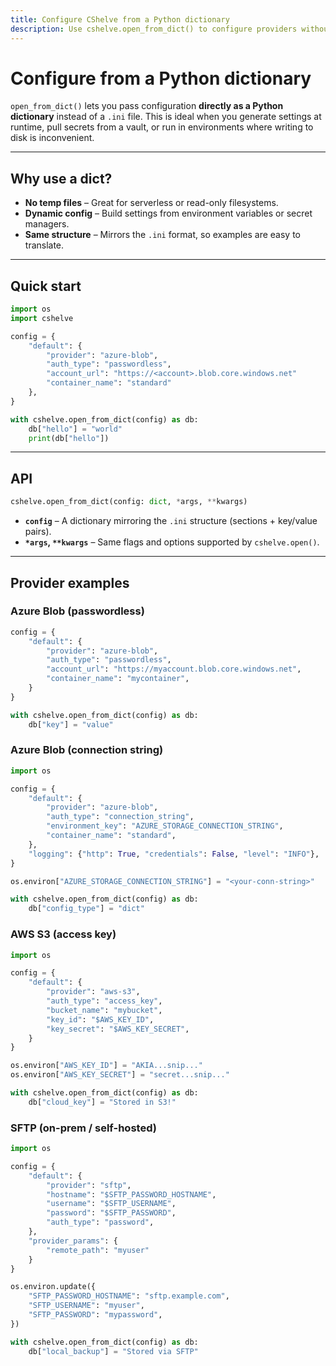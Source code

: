 ```yaml
---
title: Configure CShelve from a Python dictionary
description: Use cshelve.open_from_dict() to configure providers without .ini files—perfect for serverless, CI/CD, or dynamic configs.
---
```


# Configure from a Python dictionary

`open_from_dict()` lets you pass configuration **directly as a Python dictionary** instead of a `.ini` file.
This is ideal when you generate settings at runtime, pull secrets from a vault, or run in environments where writing to disk is inconvenient.

---

## Why use a dict?

- **No temp files** – Great for serverless or read-only filesystems.
- **Dynamic config** – Build settings from environment variables or secret managers.
- **Same structure** – Mirrors the `.ini` format, so examples are easy to translate.

---

## Quick start

```python
import os
import cshelve

config = {
    "default": {
        "provider": "azure-blob",
        "auth_type": "passwordless",
        "account_url": "https://<account>.blob.core.windows.net"
        "container_name": "standard"
    },
}

with cshelve.open_from_dict(config) as db:
    db["hello"] = "world"
    print(db["hello"])
````

---

## API

```python
cshelve.open_from_dict(config: dict, *args, **kwargs)
```

* **`config`** – A dictionary mirroring the `.ini` structure (sections + key/value pairs).
* **`*args`, `**kwargs`** – Same flags and options supported by `cshelve.open()`.

---

## Provider examples

### Azure Blob (passwordless)

```python
config = {
    "default": {
        "provider": "azure-blob",
        "auth_type": "passwordless",
        "account_url": "https://myaccount.blob.core.windows.net",
        "container_name": "mycontainer",
    }
}

with cshelve.open_from_dict(config) as db:
    db["key"] = "value"
```

### Azure Blob (connection string)

```python
import os

config = {
    "default": {
        "provider": "azure-blob",
        "auth_type": "connection_string",
        "environment_key": "AZURE_STORAGE_CONNECTION_STRING",
        "container_name": "standard",
    },
    "logging": {"http": True, "credentials": False, "level": "INFO"},
}

os.environ["AZURE_STORAGE_CONNECTION_STRING"] = "<your-conn-string>"

with cshelve.open_from_dict(config) as db:
    db["config_type"] = "dict"
```

### AWS S3 (access key)

```python
import os

config = {
    "default": {
        "provider": "aws-s3",
        "auth_type": "access_key",
        "bucket_name": "mybucket",
        "key_id": "$AWS_KEY_ID",
        "key_secret": "$AWS_KEY_SECRET",
    }
}

os.environ["AWS_KEY_ID"] = "AKIA...snip..."
os.environ["AWS_KEY_SECRET"] = "secret...snip..."

with cshelve.open_from_dict(config) as db:
    db["cloud_key"] = "Stored in S3!"
```

### SFTP (on-prem / self-hosted)

```python
import os

config = {
    "default": {
        "provider": "sftp",
        "hostname": "$SFTP_PASSWORD_HOSTNAME",
        "username": "$SFTP_USERNAME",
        "password": "$SFTP_PASSWORD",
        "auth_type": "password",
    },
    "provider_params": {
        "remote_path": "myuser"
    }
}

os.environ.update({
    "SFTP_PASSWORD_HOSTNAME": "sftp.example.com",
    "SFTP_USERNAME": "myuser",
    "SFTP_PASSWORD": "mypassword",
})

with cshelve.open_from_dict(config) as db:
    db["local_backup"] = "Stored via SFTP"
```
